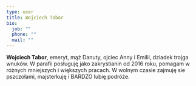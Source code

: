 ```yaml
---
type: user
title: Wojciech Tabor
bio:
  job: ""
  phone: ""
  mail: ""
---
```

<!--StartFragment-->

**Wojciech Tabor**, emeryt, mąż Danuty, ojciec Anny i Emilii, dziadek trojga wnuków. W parafii posługuję jako zakrystianin od 2016 roku, pomagam w różnych mniejszych i większych pracach. W wolnym czasie zajmuję sie pszczołami, majsterkuję i BARDZO lubię podróże.

<!--EndFragment-->